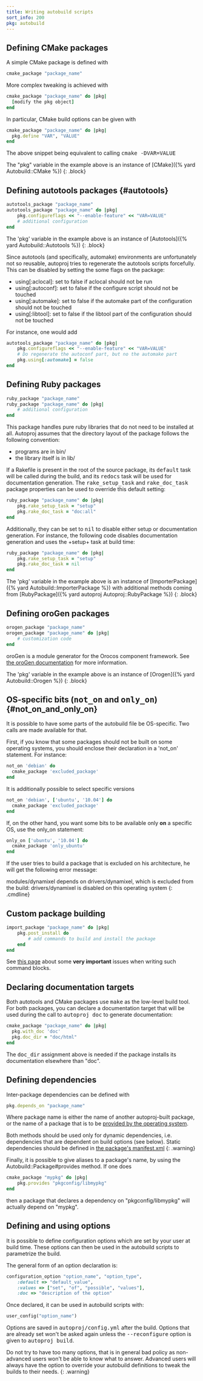 ```yaml
---
title: Writing autobuild scripts
sort_info: 200
pkg: autobuild
---
```


Defining CMake packages
-----------------------
A simple CMake package is defined with

~~~ ruby
cmake_package "package_name"
~~~

More complex tweaking is achieved with

~~~ ruby
cmake_package "package_name" do |pkg|
  [modify the pkg object]
end
~~~

In particular, CMake build options can be given with

~~~ ruby
cmake_package "package_name" do |pkg|
  pkg.define "VAR", "VALUE"
end
~~~

The above snippet being equivalent to calling <tt>cmake -DVAR=VALUE</tt>

The "pkg" variable in the example above is an instance of
[CMake]({% yard Autobuild::CMake %})
{: .block}

Defining autotools packages {#autotools}
---------------------------

~~~ ruby
autotools_package "package_name"
autotools_package "package_name" do |pkg|
    pkg.configureflags << "--enable-feature" << "VAR=VALUE"
    # additional configuration
end
~~~

The 'pkg' variable in the example above is an instance of
[Autotools]({% yard Autobuild::Autotools %})
{: .block}

Since autotools (and specifically, automake) environments are unfortunately
not so reusable, autoproj tries to regenerate the autotools scripts forcefully.
This can be disabled by setting the some flags on the package:

 * using\[:aclocal]: set to false if aclocal should not be run
 * using\[:autoconf]: set to false if the configure script should not be touched
 * using\[:automake]: set to false if the automake part of the configuration
   should not be touched
 * using\[:libtool]: set to false if the libtool part of the configuration should
   not be touched

For instance, one would add

~~~ ruby
autotools_package "package_name" do |pkg|
    pkg.configureflags << "--enable-feature" << "VAR=VALUE"
    # Do regenerate the autoconf part, but no the automake part
    pkg.using[:automake] = false
end
~~~

Defining Ruby packages
----------------------

~~~ ruby
ruby_package "package_name"
ruby_package "package_name" do |pkg|
    # additional configuration
end
~~~

This package handles pure ruby libraries that do not need to be installed at
all. Autoproj assumes that the directory layout of the package follows the following
convention:

 * programs are in bin/
 * the library itself is in lib/

If a Rakefile is present in the root of the source package, its <tt>default</tt>
task will be called during the build, and its <tt>redocs</tt> task will be used
for documentation generation. The <tt>rake_setup_task</tt> and
<tt>rake_doc_task</tt> package properties can be used to override this default
setting:

~~~ ruby
ruby_package "package_name" do |pkg|
    pkg.rake_setup_task = "setup"
    pkg.rake_doc_task = "doc:all"
end
~~~

Additionally, they can be set to <tt>nil</tt> to disable either setup or documentation
generation. For instance, the following code disables documentation generation
and uses the +setup+ task at build time:

~~~ ruby
ruby_package "package_name" do |pkg|
    pkg.rake_setup_task = "setup"
    pkg.rake_doc_task = nil
end
~~~

The 'pkg' variable in the example above is an instance of
[ImporterPackage]({% yard Autobuild::ImporterPackage %})
with additional methods coming from
[RubyPackage]({% yard autoproj Autoproj::RubyPackage %})
{: .block}

Defining oroGen packages
------------------------

~~~ ruby
orogen_package "package_name"
orogen_package "package_name" do |pkg|
    # customization code
end
~~~

oroGen is a module generator for the Orocos component framework. See [the oroGen
documentation](../../orogen) for more information.

The 'pkg' variable in the example above is an instance of
[Orogen]({% yard Autobuild::Orogen %})
{: .block}

OS-specific bits (<tt>not_on</tt> and <tt>only_on</tt>) {#not_on_and_only_on}
----------------
It is possible to have some parts of the autobuild file be OS-specific. Two
calls are made available for that.

First, if you know that some packages should not be built on some operating
systems, you should enclose their declaration in a 'not_on' statement. For
instance:

~~~ ruby
not_on 'debian' do
  cmake_package 'excluded_package'
end
~~~

It is additionally possible to select specific versions

~~~ ruby
not_on 'debian', ['ubuntu', '10.04'] do
  cmake_package 'excluded_package'
end
~~~

If, on the other hand, you want some bits to be available only **on** a specific
OS, use the only_on statement:

~~~ ruby
only_on ['ubuntu', '10.04'] do
  cmake_package 'only_ubuntu'
end
~~~

If the user tries to build a package that is excluded on his architecture, he
will get the following error message:

modules/dynamixel depends on drivers/dynamixel, which is excluded from the build: drivers/dynamixel is disabled on this operating system
{: .cmdline}

Custom package building
-----------------------

~~~ ruby
import_package "package_name" do |pkg|
    pkg.post_install do
        # add commands to build and install the package
    end
end
~~~

See [this page](writing_package_handlers.html) about some __very important__ issues when writing such command
blocks.

Declaring documentation targets
-------------------------------
Both autotools and CMake packages use <tt>make</tt> as the low-level build tool.
For both packages, you can declare a documentation target that will be used
during the call to <tt>autoproj doc</tt> to generate documentation:

~~~ ruby
cmake_package "package_name" do |pkg|
  pkg.with_doc 'doc'
  pkg.doc_dir = "doc/html"
end
~~~

The <tt>doc_dir</tt> assignment above is needed if the package installs its documentation
elsewhere than "doc".

Defining dependencies
---------------------
Inter-package dependencies can be defined with

~~~ ruby
pkg.depends_on "package_name"
~~~

Where package name is either the name of another autoproj-built package, or the
name of a package that is to be [provided by the operating system](osdeps.html).

Both methods should be used only for dynamic dependencies, i.e. dependencies
that are dependent on build options (see below). Static dependencies should be
defined in [the package's manifest.xml](manifest-xml.html)
{: .warning}

Finally, it is possible to give aliases to a package's name, by using the
Autobuild::Package#provides method. If one does

~~~ ruby
cmake_package "mypkg" do |pkg|
    pkg.provides "pkgconfig/libmypkg"
end
~~~

then a package that declares a dependency on "pkgconfig/libmypkg" will actually
depend on "mypkg".

Defining and using options
--------------------------

It is possible to define configuration options which are set by your user at
build time. These options can then be used in the autobuild scripts to
parametrize the build.

The general form of an option declaration is:

~~~ ruby
configuration_option "option_name", "option_type",
    :default => "default_value",
    :values => ["set", "of", "possible", "values"],
    :doc => "description of the option"
~~~

Once declared, it can be used in autobuild scripts with:

~~~ ruby
user_config("option_name")
~~~

Options are saved in <tt>autoproj/config.yml</tt> after the build. Options that
are already set won't be asked again unless the <tt>--reconfigure</tt> option is
given to <tt>autoproj build</tt>.

Do not try to have too many options, that is in general bad policy as
non-advanced users won't be able to know what to answer. Advanced users will
always have the option to override your autobuild definitions to tweak the
builds to their needs.
{: .warning}

